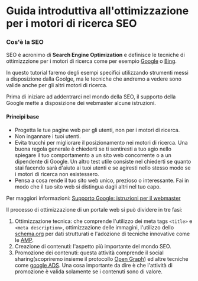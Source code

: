 # Guida introduttiva all'ottimizzazione per i motori di ricerca SEO

### Cos'è la SEO

SEO è acronimo di __Search Engine Optimization__ e definisce le tecniche di ottimizzzione per i motori di ricerca come per esempio [Google](https://www.google.com) o [Bing](https://www.bing.com).

In questo tutorial faremo degli esempi specifici utilizzando strumenti messi a disposizione dalla Goolge, ma le tecniche  che andremo a vedere sono valide anche per gli altri motori di ricerca.

Prima di iniziare ad addentrarci nel mondo della SEO, il supporto della Google mette a disposizione dei webmaster alcune istruzioni.

#### Principi base

* Progetta le tue pagine web per gli utenti, non per i motori di ricerca.
* Non ingannare i tuoi utenti.
* Evita trucchi per migliorare il posizionamento nei motori di ricerca. Una buona regola generale è chiederti se ti sentiresti a tuo agio nello spiegare il tuo comportamento a un sito web concorrente o a un dipendente di Google. Un altro test utile consiste nel chiederti se quanto stai facendo sarà d'aiuto ai tuoi utenti e se agiresti nello stesso modo se i motori di ricerca non esistessero.
* Pensa a cosa rende il tuo sito web unico, prezioso o interessante. Fai in modo che il tuo sito web si distingua dagli altri nel tuo capo.

Per maggiori informazioni: [Supporto Google: istruzioni per il webmaster](https://support.google.com/webmasters/answer/35769?hl=it)

Il processo di ottimizzazione di un portale web si può dividere in tre fasi:
1. Ottimizzazione tecnica: che comprende l'utilizzo dei meta tags `<title>` e `<meta description>`, ottimizzazione delle immagini, l'utilizzo dello [schema.org](https://schema.org/) per dati strutturati e l'adozione di tecniche innovative come le [AMP](https://amp.dev/).
2. Creazione di contenuti: l'aspetto più importante del mondo SEO.
3. Promozione dei contenuti: questa attività comprende il social sharing(scopriremo insieme il protocollo [Open Graph](https://ogp.me/)) ed altre tecniche come [google ADS](https://ads.google.com/intl/it_it/home/). Una cosa importante da dire è che l'attività di promozione è valida solamente se i contenuti sono di valore.